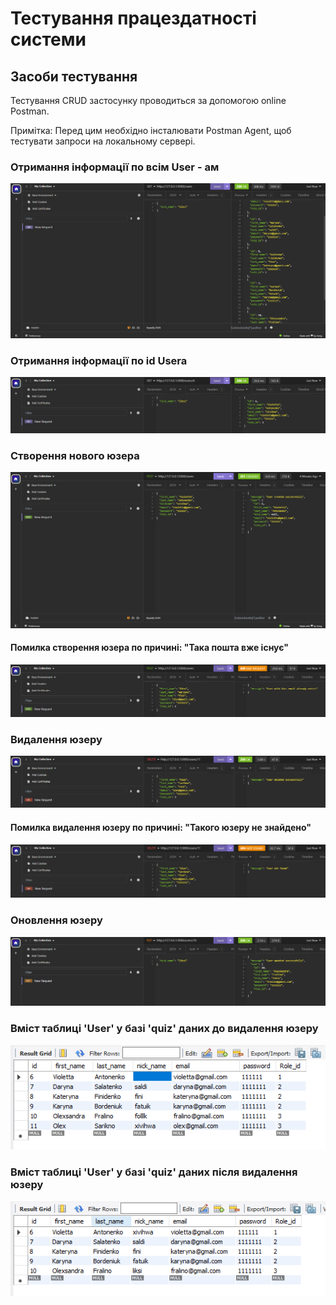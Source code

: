 # Тестування працездатності системи



## Засоби тестування
Тестування CRUD застосунку проводиться за допомогою online Postman.

Примітка: Перед цим необхідно інсталювати Postman Agent, щоб тестувати запроси на локальному сервері.

### Отримання інформації по всім User - ам

<img src="./media_labs6/Users.png">

### Отримання інформації по id Usera

<img src="./media_labs6/User_id.png">

### Створення нового юзера

<img src="./media_labs6/User_created.png">

#### Помилка створення юзера по причині: "Така пошта вже існує"

<img src="./media_labs6/User_email.png">

### Видалення юзеру

<img src="./media_labs6/User_delete.png">

#### Помилка видалення юзеру по причині: "Такого юзеру не знайдено"

<img src="./media_labs6/User_not_found.png">

### Оновлення юзеру

<img src="./media_labs6/User_update.png">


### Вміст таблиці 'User' у базі 'quiz' даних до видалення юзеру

<img src="./media_labs6/Users_SQL.png">

### Вміст таблиці 'User' у базі 'quiz' даних після видалення юзеру

<img src="./media_labs6/User_update_SQL.png">
















